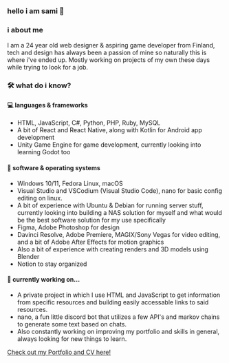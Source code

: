 ### **hello i am sami 👋**

### ℹ️ about me
I am a 24 year old web designer & aspiring game developer from Finland, tech and design has always been a passion of mine so naturally this is where i've ended up. Mostly working on projects of my own these days while trying to look for a job.

### 🛠️ what do i know?
#### 💻 languages & frameworks
- HTML, JavaScript, C#, Python, PHP, Ruby, MySQL
- A bit of React and React Native, along with Kotlin for Android app development
- Unity Game Engine for game development, currently looking into learning Godot too

#### 💾 software & operating systems
- Windows 10/11, Fedora Linux, macOS
- Visual Studio and VSCodium (Visual Studio Code), nano for basic config editing on linux.
- A bit of experience with Ubuntu & Debian for running server stuff, currently looking into building a NAS solution for myself and what would be the best software solution for my use specifically
- Figma, Adobe Photoshop for design
- Davinci Resolve, Adobe Premiere, MAGIX/Sony Vegas for video editing, and a bit of Adobe After Effects for motion graphics
- Also a bit of experience with creating renders and 3D models using Blender
- Notion to stay organized

#### 📝 currently working on...
- A private project in which I use HTML and JavaScript to get information from specific resources and building easily accessable links to said resources.
- nano, a fun little discord bot that utilizes a few API's and markov chains to generate some text based on chats.
- Also constantly working on improving my portfolio and skills in general, always looking for new things to learn.

[Check out my Portfolio and CV here!](https://koskisami.github.io/)
